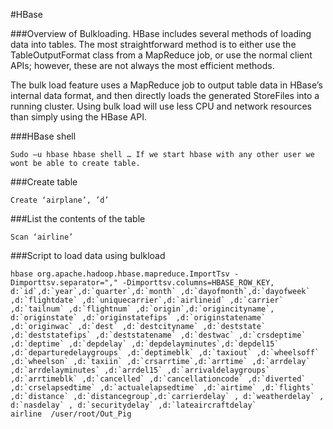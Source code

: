 #HBase

###Overview of Bulkloading. 
HBase includes several methods of loading data into tables. The most straightforward method is to either use the TableOutputFormat class from a MapReduce job, or use the normal client APIs; however, these are not always the most efficient methods.

The bulk load feature uses a MapReduce job to output table data in HBase’s internal data format, and then directly loads the generated StoreFiles into a running cluster. Using bulk load will use less CPU and network resources than simply using the HBase API. 


###HBase shell 
```
Sudo –u hbase hbase shell … If we start hbase with any other user we wont be able to create table. 
```
###Create table  
```
Create ‘airplane’, ’d’

```
###List the contents of the table
```
Scan ‘airline’
```

###Script to load data using bulkload
```
hbase org.apache.hadoop.hbase.mapreduce.ImportTsv -Dimporttsv.separator="," -Dimporttsv.columns=HBASE_ROW_KEY,  d:`id`,d:`year`,d:`quarter`,d:`month` ,d:`dayofmonth`,d:`dayofweek` ,d:`flightdate` ,d:`uniquecarrier`,d:`airlineid` ,d:`carrier` ,d:`tailnum` ,d:`flightnum` ,d:`origin`,d:`origincityname`, d:`originstate` ,d:`originstatefips` ,d:`originstatename` ,d:`originwac` ,d:`dest` ,d:`destcityname` ,d:`deststate` ,d:`deststatefips` ,d:`deststatename` ,d:`destwac` ,d:`crsdeptime` ,d:`deptime` ,d:`depdelay` ,d:`depdelayminutes`,d:`depdel15` ,d:`departuredelaygroups` ,d:`deptimeblk` ,d:`taxiout` ,d:`wheelsoff` ,d:`wheelson` ,d:`taxiin` ,d:`crsarrtime`,d:`arrtime` ,d:`arrdelay` ,d:`arrdelayminutes` ,d:`arrdel15` ,d:`arrivaldelaygroups` ,d:`arrtimeblk` ,d:`cancelled` ,d:`cancellationcode` ,d:`diverted` ,d:`crselapsedtime` ,d:`actualelapsedtime` ,d:`airtime` ,d:`flights` ,d:`distance` ,d:`distancegroup`,d:`carrierdelay` , d:`weatherdelay` , d:`nasdelay` , d:`securitydelay` ,d:`lateaircraftdelay` 
airline  /user/root/Out_Pig
```



